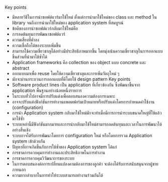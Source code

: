 Key points
*	มีหลายวิธีในการนำซอฟต์แวร์มาใช้ใหม่ ตั้งแต่การนำมาใช้ใหม่ของ class และ method ใน library จนถึงการนำมาใช้ใหม่ของ application system ที่สมบูรณ์
*	ข้อดีของการนำซอฟต์แวร์กลับมาใช้ใหม่คือ
*	การลดต้นทุนการพัฒนาซอฟต์แวร์
*	ความเสี่ยงที่ต่ำลง
*	ความเชื่อถือได้ของระบบเพิ่มขึ้น 
*	สามารถใช้ความเชี่ยวชาญได้อย่างมีประสิทธิภาพมากขึ้น โดยมุ่งเน้นความเชี่ยวชาญในการออกแบบชิ้นส่วนที่นำมาใช้ซ้ำได้
*	Application frameworks คือ collection ของ object แบบ concrete และ abstract 
*	ออกแบบมาเพื่อ reuse โดยใช้ความเชี่ยวชาญและการเพิ่มวัตถุใหม่ ๆ 
*	มักจะผ่านกระบวนการออกแบบที่ดีโดยใช้  design pattern
Key points
*	Software product lines เป็น application ที่เกี่ยวข้องกัน ซึ่งพัฒนาขึ้นจาก application พื้นฐานอย่างน้อยหนึ่งรายการ 
*	ในระบบทั่วไปอาจมีการปรับแต่งเพื่อตอบสนองความต้องการเฉพาะ
*	อาจจะปรับแต่งฟังก์ชันการทำงานแพลตฟอร์มเป้าหมายหรือปรับแต่งโดยการกำหนดค่าใช้งาน (configuration)
*	การนำ Application system กลับมาใช้ใหม่มักจะทำเมื่อมีการการนำระบบขนาดใหญ่ที่ใช้แล้วมาใช้ซ้ำ 
*	ระบบเหล่านี้มีฟังก์ชันมากมายและการนำกลับมาใช้ใหม่สามารถลดต้นทุนและเวลาในการพัฒนาได้อย่างสิ้นเชิง 
*	ระบบอาจได้รับการพัฒนาโดยการ configuration ใหม่ หรือโดยการรวม Application system เข้าด้วยกัน
*	ปัญหาที่อาจเกิดขึ้นกับการใช้ซ้ำของ Application system ได้แก่ 
*	การขาดการควบคุมการทำงานและประสิทธิภาพในการทำงาน
*	การขาดการควบคุมวิวัฒนาการของระบบ
*	ในการตอบสนองต่อการเปลี่ยนแปลงคามต้องการของลูกค้า จะต้องได้รับการสนับสนุนจากผู้ขายภายนอก
*	ความยากลำบากในการทำให้ระบบสามารถทำงานร่วมกันได้
